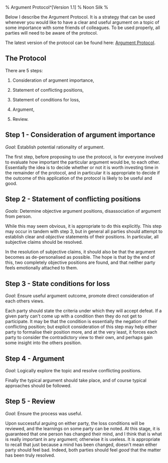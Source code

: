 % Argument Protocol^[Version 1.1]
% Noon Silk
% 

<!--
    compile: pandoc ap.md -o ap.pdf
    -->

Below I describe the Argument Protocol. It is a strategy that can be used whenever
you would like to have a clear and useful argument on a topic of some importance with
some friends of colleagues. To be used properly, all parties will need to be aware of
the protocol.

The latest version of the protocol can be found here:
[Argument Protocol](https://github.com/silky/docs/tree/master/argument%20protocol).


The Protocol
--

There are 5 steps:

  1. Consideration of argument importance,

  1. Statement of conflicting positions,

  1. Statement of conditions for loss,

  1. Argument,

  1. Review.


Step 1 - Consideration of argument importance
--

*Goal*: Establish potential rationality of argument.

The first step, before proposing to use the protocol, is for everyone involved to
evaluate how important the particular argument would be, to each other. Essentially
the idea is to decide whether or not it is worth investing time in the remainder of
the protocol, and in particular it is appropriate to decide if the outcome of this
application of the protocol is likely to be useful and good.


Step 2 - Statement of conflicting positions
--

*Goals*: Determine objective argument positions, disassociation of argument from person.

While this may seem obvious, it is appropriate to do this explicitly. This step may
occur in tandem with step 3, but in general all parties should attempt to establish
clear and *objective* statements of their positions. In particular, all subjective
claims should be resolved.

In the resolution of subjective claims, it should also be that the argument becomes
as de-personalised as possible. The hope is that by the end of this, two completely
objective positions are found, and that neither party feels emotionally attached to
them.


Step 3 - State conditions for loss
--

*Goal*: Ensure useful argument outcome, promote direct consideration of each others
views.

Each party should state the criteria under which they will accept defeat. If a given
party can't come up with a condition then they do not get to participate. It may be
that the condition is essentially the negation of their conflicting position; but
explicit consideration of this step may help either party to formalise their position
more, and at the very least, it forces each party to consider the contradictory view
to their own, and perhaps gain some insight into the others position.


Step 4 - Argument
--

*Goal*: Logically explore the topic and resolve conflicting positions.

Finally the typical argument should take place, and of course typical approaches
should be followed.


Step 5 - Review
--

*Goal*: Ensure the process was useful.

Upon successful arguing on either party, the loss conditions will be reviewed, and
the learnings on some party can be noted. At this stage, it is guaranteed that one
person has changed their mind, and I think that is what is really important in any
argument; otherwise it is useless. It is appropriate to recall that just because
a mind has been changed, doesn't mean either party should feel bad. Indeed, both
parties should feel *good* that the matter has been truly resolved.

